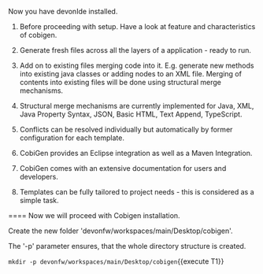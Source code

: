 Now you have devonIde installed.

 1. Before proceeding with setup. Have a look at feature and characteristics of cobigen.

 2. Generate fresh files across all the layers of a application - ready to run.

3. Add on to existing files merging code into it. E.g. generate new methods into existing java classes or adding nodes to an XML file. Merging of contents into existing files will be done using structural merge mechanisms.

4. Structural merge mechanisms are currently implemented for Java, XML, Java Property Syntax, JSON, Basic HTML, Text Append, TypeScript.

5. Conflicts can be resolved individually but automatically by former configuration for each template.

6. CobiGen provides an Eclipse integration as well as a Maven Integration.

7. CobiGen comes with an extensive documentation for users and developers.

8. Templates can be fully tailored to project needs - this is considered as a simple task.

====
Now we will proceed with Cobigen installation.


Create the new folder 'devonfw/workspaces/main/Desktop/cobigen'.

The '-p' parameter ensures, that the whole directory structure is created.

`mkdir -p devonfw/workspaces/main/Desktop/cobigen`{{execute T1}}


